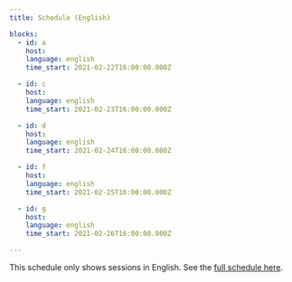 ```yaml
---
title: Schedule (English)

blocks: 
  - id: a
    host: 
    language: english
    time_start: 2021-02-22T16:00:00.000Z

  - id: c
    host: 
    language: english
    time_start: 2021-02-23T16:00:00.000Z

  - id: d
    host:
    language: english
    time_start: 2021-02-24T16:00:00.000Z

  - id: f
    host: 
    language: english
    time_start: 2021-02-25T16:00:00.000Z

  - id: g
    host: 
    language: english
    time_start: 2021-02-26T16:00:00.000Z

---
```


This schedule only shows sessions in English. See the [full schedule here](/istiocon-2021/schedule).

